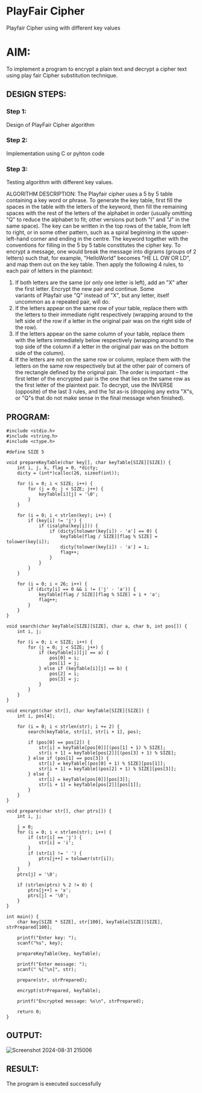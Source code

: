 # PlayFair Cipher
Playfair Cipher using with different key values

# AIM:

To implement a program to encrypt a plain text and decrypt a cipher text using play fair Cipher substitution technique.

 
## DESIGN STEPS:

### Step 1:

Design of PlayFair Cipher algorithm 

### Step 2:

Implementation using C or pyhton code

### Step 3:

Testing algorithm with different key values. 

ALGORITHM DESCRIPTION:
The Playfair cipher uses a 5 by 5 table containing a key word or phrase. To generate the key table, first fill the spaces in the table with the letters of the keyword, then fill the remaining spaces with the rest of the letters of the alphabet in order (usually omitting "Q" to reduce the alphabet to fit; other versions put both "I" and "J" in the same space). The key can be written in the top rows of the table, from left to right, or in some other pattern, such as a spiral beginning in the upper-left-hand corner and ending in the centre.
The keyword together with the conventions for filling in the 5 by 5 table constitutes the cipher key. To encrypt a message, one would break the message into digrams (groups of 2 letters) such that, for example, "HelloWorld" becomes "HE LL OW OR LD", and map them out on the key table. Then apply the following 4 rules, to each pair of letters in the plaintext:
1.	If both letters are the same (or only one letter is left), add an "X" after the first letter. Encrypt the new pair and continue. Some   
   variants of Playfair use "Q" instead of "X", but any letter, itself uncommon as a repeated pair, will do.
2.	If the letters appear on the same row of your table, replace them with the letters to their immediate right respectively (wrapping 
   around to the left side of the row if a letter in the original pair was on the right side of the row).
3.	If the letters appear on the same column of your table, replace them with the letters immediately below respectively (wrapping around 
   to the top side of the column if a letter in the original pair was on the bottom side of the column).
4.	If the letters are not on the same row or column, replace them with the letters on the same row respectively but at the other pair of 
   corners of the rectangle defined by the original pair. The order is important – the first letter of the encrypted pair is the one that 
    lies on the same row as the first letter of the plaintext pair.
To decrypt, use the INVERSE (opposite) of the last 3 rules, and the 1st as-is (dropping any extra "X"s, or "Q"s that do not make sense in the final message when finished).


## PROGRAM:
```
#include <stdio.h>
#include <string.h>
#include <ctype.h>

#define SIZE 5

void prepareKeyTable(char key[], char keyTable[SIZE][SIZE]) {
    int i, j, k, flag = 0, *dicty;
    dicty = (int*)calloc(26, sizeof(int));

    for (i = 0; i < SIZE; i++) {
        for (j = 0; j < SIZE; j++) {
            keyTable[i][j] = '\0';
        }
    }

    for (i = 0; i < strlen(key); i++) {
        if (key[i] != 'j') {
            if (isalpha(key[i])) {
                if (dicty[tolower(key[i]) - 'a'] == 0) {
                    keyTable[flag / SIZE][flag % SIZE] = tolower(key[i]);
                    dicty[tolower(key[i]) - 'a'] = 1;
                    flag++;
                }
            }
        }
    }

    for (i = 0; i < 26; i++) {
        if (dicty[i] == 0 && i != ('j' - 'a')) {
            keyTable[flag / SIZE][flag % SIZE] = i + 'a';
            flag++;
        }
    }
}

void search(char keyTable[SIZE][SIZE], char a, char b, int pos[]) {
    int i, j;

    for (i = 0; i < SIZE; i++) {
        for (j = 0; j < SIZE; j++) {
            if (keyTable[i][j] == a) {
                pos[0] = i;
                pos[1] = j;
            } else if (keyTable[i][j] == b) {
                pos[2] = i;
                pos[3] = j;
            }
        }
    }
}

void encrypt(char str[], char keyTable[SIZE][SIZE]) {
    int i, pos[4];

    for (i = 0; i < strlen(str); i += 2) {
        search(keyTable, str[i], str[i + 1], pos);

        if (pos[0] == pos[2]) {
            str[i] = keyTable[pos[0]][(pos[1] + 1) % SIZE];
            str[i + 1] = keyTable[pos[2]][(pos[3] + 1) % SIZE];
        } else if (pos[1] == pos[3]) {
            str[i] = keyTable[(pos[0] + 1) % SIZE][pos[1]];
            str[i + 1] = keyTable[(pos[2] + 1) % SIZE][pos[3]];
        } else {
            str[i] = keyTable[pos[0]][pos[3]];
            str[i + 1] = keyTable[pos[2]][pos[1]];
        }
    }
}

void prepare(char str[], char ptrs[]) {
    int i, j;

    j = 0;
    for (i = 0; i < strlen(str); i++) {
        if (str[i] == 'j') {
            str[i] = 'i';
        }
        if (str[i] != ' ') {
            ptrs[j++] = tolower(str[i]);
        }
    }
    ptrs[j] = '\0';

    if (strlen(ptrs) % 2 != 0) {
        ptrs[j++] = 'x';
        ptrs[j] = '\0';
    }
}

int main() {
    char key[SIZE * SIZE], str[100], keyTable[SIZE][SIZE], strPrepared[100];

    printf("Enter key: ");
    scanf("%s", key);

    prepareKeyTable(key, keyTable);

    printf("Enter message: ");
    scanf(" %[^\n]", str);

    prepare(str, strPrepared);

    encrypt(strPrepared, keyTable);

    printf("Encrypted message: %s\n", strPrepared);

    return 0;
}

```
## OUTPUT:

![Screenshot 2024-08-31 215006](https://github.com/user-attachments/assets/790a5be2-d202-4123-9d16-d81a08f9e457)

## RESULT:
The program is executed successfully
